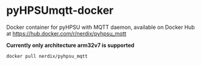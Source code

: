 # pyHPSUmqtt-docker
Docker container for pyHPSU with MQTT daemon, available on Docker Hub at https://hub.docker.com/r/nerdix/pyhpsu_mqtt

**Currently only architecture arm32v7 is supported**

```
docker pull nerdix/pyhpsu_mqtt
```

